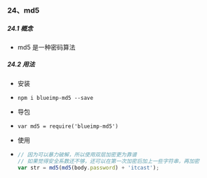 ### 24、md5

##### 24.1 概念

- md5 是一种密码算法



##### 24.2 用法

- 安装

- ```shell
  npm i blueimp-md5 --save
  ```



- 导包

- ```shell
  var md5 = require('blueimp-md5')
  ```



- 使用

- ```javascript
  // 因为可以暴力破解，所以使用双层加密更为靠谱
  // 如果觉得安全系数还不够，还可以在第一次加密后加上一些字符串，再加密
  var str = md5(md5(body.password) + 'itcast');
  ```

